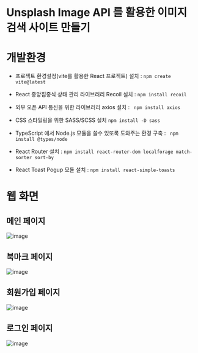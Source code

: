# Unsplash Image API 를 활용한 이미지 검색 사이트 만들기

# 개발환경

* 프로젝트 환경설정(vite를 활용한 React 프로젝트) 설치 : `npm create vite@latest` <br />

*  React 중앙집중식 상태 관리 라이브러리 Recoil 설치 : `npm install recoil` <br />

*  외부 오픈 API 통신을 위한 라이브러리 axios 설치 : ` npm install axios` <br />

*  CSS 스타일링을 위한 SASS/SCSS 설치 `npm install -D sass` <br />

*  TypeScript 에서 Node.js 모듈을 쓸수 있또록 도와주는 환경 구축 : ` npm install @types/node` <br />

*  React Router 설치 : `npm install react-router-dom localforage match-sorter sort-by` <br />

*  React Toast Pogup 모듈 설치 : `npm install react-simple-toasts` <br />


# 웹 화면

## 메인 페이지

![image](https://github.com/dongridongil/reactalbum/assets/108976641/a2f3a5bd-23e6-46ea-bc57-fb1db985bd5c)

## 북마크 페이지

![image](https://github.com/dongridongil/reactalbum/assets/108976641/56ea5b21-e28f-4243-9bb1-29f00d370986)

## 회원가입 페이지

![image](https://github.com/dongridongil/reactalbum/assets/108976641/c9f6f7d5-155e-4eea-85cd-d2ccd84501dd)

## 로그인 페이지

![image](https://github.com/dongridongil/reactalbum/assets/108976641/cc3ea740-4e7f-4539-afb0-32915778f112)

